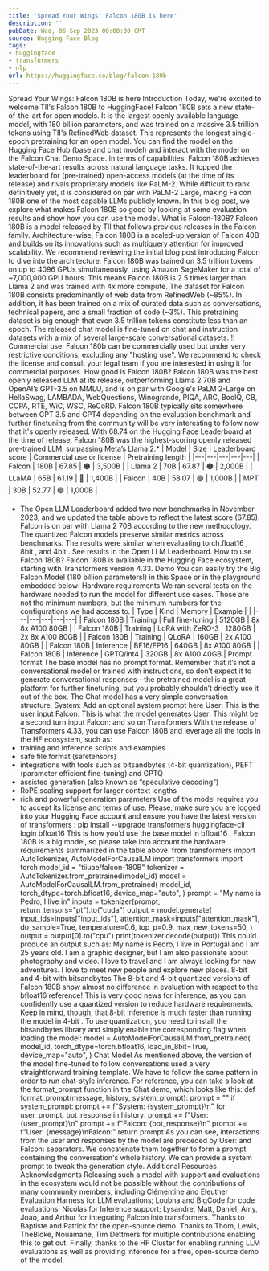 ```yaml
---
title: 'Spread Your Wings: Falcon 180B is here'
description: ''
pubDate: Wed, 06 Sep 2023 00:00:00 GMT
source: Hugging Face Blog
tags:
- huggingface
- transformers
- nlp
url: https://huggingface.co/blog/falcon-180b
---
```


Spread Your Wings: Falcon 180B is here
Introduction
Today, we're excited to welcome TII's Falcon 180B to HuggingFace! Falcon 180B sets a new state-of-the-art for open models. It is the largest openly available language model, with 180 billion parameters, and was trained on a massive 3.5 trillion tokens using TII's RefinedWeb dataset. This represents the longest single-epoch pretraining for an open model.
You can find the model on the Hugging Face Hub (base and chat model) and interact with the model on the Falcon Chat Demo Space.
In terms of capabilities, Falcon 180B achieves state-of-the-art results across natural language tasks. It topped the leaderboard for (pre-trained) open-access models (at the time of its release) and rivals proprietary models like PaLM-2. While difficult to rank definitively yet, it is considered on par with PaLM-2 Large, making Falcon 180B one of the most capable LLMs publicly known.
In this blog post, we explore what makes Falcon 180B so good by looking at some evaluation results and show how you can use the model.
What is Falcon-180B?
Falcon 180B is a model released by TII that follows previous releases in the Falcon family.
Architecture-wise, Falcon 180B is a scaled-up version of Falcon 40B and builds on its innovations such as multiquery attention for improved scalability. We recommend reviewing the initial blog post introducing Falcon to dive into the architecture. Falcon 180B was trained on 3.5 trillion tokens on up to 4096 GPUs simultaneously, using Amazon SageMaker for a total of ~7,000,000 GPU hours. This means Falcon 180B is 2.5 times larger than Llama 2 and was trained with 4x more compute.
The dataset for Falcon 180B consists predominantly of web data from RefinedWeb (~85%). In addition, it has been trained on a mix of curated data such as conversations, technical papers, and a small fraction of code (~3%). This pretraining dataset is big enough that even 3.5 trillion tokens constitute less than an epoch.
The released chat model is fine-tuned on chat and instruction datasets with a mix of several large-scale conversational datasets.
‼️ Commercial use: Falcon 180b can be commercially used but under very restrictive conditions, excluding any "hosting use". We recommend to check the license and consult your legal team if you are interested in using it for commercial purposes.
How good is Falcon 180B?
Falcon 180B was the best openly released LLM at its release, outperforming Llama 2 70B and OpenAI’s GPT-3.5 on MMLU, and is on par with Google's PaLM 2-Large on HellaSwag, LAMBADA, WebQuestions, Winogrande, PIQA, ARC, BoolQ, CB, COPA, RTE, WiC, WSC, ReCoRD. Falcon 180B typically sits somewhere between GPT 3.5 and GPT4 depending on the evaluation benchmark and further finetuning from the community will be very interesting to follow now that it's openly released.
With 68.74 on the Hugging Face Leaderboard at the time of release, Falcon 180B was the highest-scoring openly released pre-trained LLM, surpassing Meta’s Llama 2.*
| Model | Size | Leaderboard score | Commercial use or license | Pretraining length |
|---|---|---|---|---|
| Falcon | 180B | 67.85 | 🟠 | 3,500B |
| Llama 2 | 70B | 67.87 | 🟠 | 2,000B |
| LLaMA | 65B | 61.19 | 🔴 | 1,400B |
| Falcon | 40B | 58.07 | 🟢 | 1,000B |
| MPT | 30B | 52.77 | 🟢 | 1,000B |
- The Open LLM Leaderboard added two new benchmarks in November 2023, and we updated the table above to reflect the latest score (67.85). Falcon is on par with Llama 2 70B according to the new methodology.
The quantized Falcon models preserve similar metrics across benchmarks. The results were similar when evaluating torch.float16
, 8bit
, and 4bit
. See results in the Open LLM Leaderboard.
How to use Falcon 180B?
Falcon 180B is available in the Hugging Face ecosystem, starting with Transformers version 4.33.
Demo
You can easily try the Big Falcon Model (180 billion parameters!) in this Space or in the playground embedded below:
Hardware requirements
We ran several tests on the hardware needed to run the model for different use cases. Those are not the minimum numbers, but the minimum numbers for the configurations we had access to.
| Type | Kind | Memory | Example | |
|---|---|---|---|---|
| Falcon 180B | Training | Full fine-tuning | 5120GB | 8x 8x A100 80GB |
| Falcon 180B | Training | LoRA with ZeRO-3 | 1280GB | 2x 8x A100 80GB |
| Falcon 180B | Training | QLoRA | 160GB | 2x A100 80GB |
| Falcon 180B | Inference | BF16/FP16 | 640GB | 8x A100 80GB |
| Falcon 180B | Inference | GPTQ/int4 | 320GB | 8x A100 40GB |
Prompt format
The base model has no prompt format. Remember that it’s not a conversational model or trained with instructions, so don’t expect it to generate conversational responses—the pretrained model is a great platform for further finetuning, but you probably shouldn’t driectly use it out of the box. The Chat model has a very simple conversation structure.
System: Add an optional system prompt here
User: This is the user input
Falcon: This is what the model generates
User: This might be a second turn input
Falcon: and so on
Transformers
With the release of Transformers 4.33, you can use Falcon 180B and leverage all the tools in the HF ecosystem, such as:
- training and inference scripts and examples
- safe file format (safetensors)
- integrations with tools such as bitsandbytes (4-bit quantization), PEFT (parameter efficient fine-tuning) and GPTQ
- assisted generation (also known as “speculative decoding”)
- RoPE scaling support for larger context lengths
- rich and powerful generation parameters
Use of the model requires you to accept its license and terms of use. Please, make sure you are logged into your Hugging Face account and ensure you have the latest version of transformers
:
pip install --upgrade transformers
huggingface-cli login
bfloat16
This is how you’d use the base model in bfloat16
. Falcon 180B is a big model, so please take into account the hardware requirements summarized in the table above.
from transformers import AutoTokenizer, AutoModelForCausalLM
import transformers
import torch
model_id = "tiiuae/falcon-180B"
tokenizer = AutoTokenizer.from_pretrained(model_id)
model = AutoModelForCausalLM.from_pretrained(
model_id,
torch_dtype=torch.bfloat16,
device_map="auto",
)
prompt = "My name is Pedro, I live in"
inputs = tokenizer(prompt, return_tensors="pt").to("cuda")
output = model.generate(
input_ids=inputs["input_ids"],
attention_mask=inputs["attention_mask"],
do_sample=True,
temperature=0.6,
top_p=0.9,
max_new_tokens=50,
)
output = output[0].to("cpu")
print(tokenizer.decode(output))
This could produce an output such as:
My name is Pedro, I live in Portugal and I am 25 years old. I am a graphic designer, but I am also passionate about photography and video.
I love to travel and I am always looking for new adventures. I love to meet new people and explore new places.
8-bit and 4-bit with bitsandbytes
The 8-bit and 4-bit quantized versions of Falcon 180B show almost no difference in evaluation with respect to the bfloat16
reference! This is very good news for inference, as you can confidently use a quantized version to reduce hardware requirements. Keep in mind, though, that 8-bit inference is much faster than running the model in 4-bit
.
To use quantization, you need to install the bitsandbytes
library and simply enable the corresponding flag when loading the model:
model = AutoModelForCausalLM.from_pretrained(
model_id,
torch_dtype=torch.bfloat16,
load_in_8bit=True,
device_map="auto",
)
Chat Model
As mentioned above, the version of the model fine-tuned to follow conversations used a very straightforward training template. We have to follow the same pattern in order to run chat-style inference. For reference, you can take a look at the format_prompt function in the Chat demo, which looks like this:
def format_prompt(message, history, system_prompt):
prompt = ""
if system_prompt:
prompt += f"System: {system_prompt}\n"
for user_prompt, bot_response in history:
prompt += f"User: {user_prompt}\n"
prompt += f"Falcon: {bot_response}\n"
prompt += f"User: {message}\nFalcon:"
return prompt
As you can see, interactions from the user and responses by the model are preceded by User:
and Falcon:
separators. We concatenate them together to form a prompt containing the conversation's whole history. We can provide a system prompt to tweak the generation style.
Additional Resources
Acknowledgments
Releasing such a model with support and evaluations in the ecosystem would not be possible without the contributions of many community members, including Clémentine and Eleuther Evaluation Harness for LLM evaluations; Loubna and BigCode for code evaluations; Nicolas for Inference support; Lysandre, Matt, Daniel, Amy, Joao, and Arthur for integrating Falcon into transformers. Thanks to Baptiste and Patrick for the open-source demo. Thanks to Thom, Lewis, TheBloke, Nouamane, Tim Dettmers for multiple contributions enabling this to get out. Finally, thanks to the HF Cluster for enabling running LLM evaluations as well as providing inference for a free, open-source demo of the model.